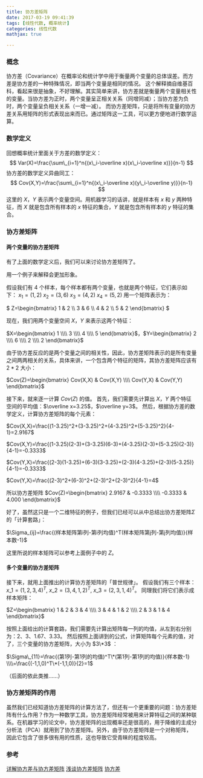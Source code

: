 ```yaml
---
title: 协方差矩阵
date: 2017-03-19 09:41:39
tags: [线性代数, 概率统计]
categories: 线性代数
mathjax: true

---
```


### 概念
协方差（Covariance）在概率论和统计学中用于衡量两个变量的总体误差。而方差是协方差的一种特殊情况，即当两个变量是相同的情况。
这个解释摘自维基百科，看起来很是抽象，不好理解。其实简单来讲，协方差就是衡量两个变量相关性的变量。当协方差为正时，两个变量呈正相关关系（同增同减）；当协方差为负时，两个变量呈负相关关系（一增一减）。
而协方差矩阵，只是将所有变量的协方差关系用矩阵的形式表现出来而已。通过矩阵这一工具，可以更方便地进行数学运算。
<!--more-->
### 数学定义
回想概率统计里面关于方差的数学定义：
$$
Var(X)=\frac{\sum\_{i=1}^n{(x\_i-\overline x)(x\_i-\overline x)}}{n-1}
$$
协方差的数学定义异曲同工：
$$
Cov(X,Y)=\frac{\sum\_{i=1}^n{(x\_i-\overline x)(y\_i-\overline y)}}{n-1}
$$
这里的 $X$，$Y$ 表示两个变量空间。用机器学习的话讲，就是样本有 $x$ 和 $y$ 两种特征，而 $X$ 就是包含所有样本的 $x$ 特征的集合，$Y$ 就是包含所有样本的 $y$ 特征的集合。
### 协方差矩阵
#### 两个变量的协方差矩阵
有了上面的数学定义后，我们可以来讨论协方差矩阵了。

用一个例子来解释会更加形象。

假设我们有 4 个样本，每个样本都有两个变量，也就是两个特征，它们表示如下：
$x_1=(1,2)$
$x_2=(3,6)$
$x_3=(4,2)$
$x_4=(5,2)$
用一个矩阵表示为：

$
Z=\begin{bmatrix}
1 & 2 \\\\
3 & 6 \\\\
4 & 2 \\\\
5 & 2
\end{bmatrix}
$

现在，我们用两个变量空间 $X$，$Y$ 来表示这两个特征：

$X=\begin{bmatrix} 1 \\\\ 3 \\\\ 4 \\\\ 5 \end{bmatrix}$，$Y=\begin{bmatrix} 2 \\\\ 6 \\\\ 2 \\\\ 2 \end{bmatrix}$

由于协方差反应的是两个变量之间的相关性，因此，协方差矩阵表示的是所有变量之间两两相关的关系，具体来讲，一个包含两个特征的矩阵，其协方差矩阵应该有 $2*2$ 大小：

$Cov(Z)=\begin{bmatrix} Cov(X,X) & Cov(X,Y) \\\\ Cov(Y,X) & Cov(Y,Y) \end{bmatrix}$

接下来，就来逐一计算 $Cov(Z)$ 的值。
首先，我们需要先计算出 $X$，$Y$ 两个特征空间的平均值：$\overline x=3.25$，$\overline y=3$。
然后，根据协方差的数学定义，计算协方差矩阵的每个元素：

$Cov(X,X)=\frac{(1-3.25)^2+(3-3.25)^2+(4-3.25)^2+(5-3.25)^2}{4-1}=2.9167$

$Cov(X,Y)=\frac{(1-3.25)(2-3)+(3-3.25)(6-3)+(4-3.25)(2-3)+(5-3.25)(2-3)}{4-1}=-0.3333$

$Cov(Y,X)=\frac{(2-3)(1-3.25)+(6-3)(3-3.25)+(2-3)(4-3.25)+(2-3)(5-3.25)}{4-1}=-0.3333$

$Cov(Y,X)=\frac{(2-3)^2+(6-3)^2+(2-3)^2+(2-3)^2}{4-1}=4$

所以协方差矩阵 $Cov(Z)=\begin{bmatrix} 2.9167 & -0.3333 \\\\ -0.3333 & 4.000 \end{bmatrix}$

好了，虽然这只是一个二维特征的例子，但我们已经可以从中总结出协方差矩阵$\Sigma$的「计算套路」：

$\Sigma_{ij}=\frac{(样本矩阵第i列-第i列均值)^T(样本矩阵第j列-第j列均值)}{样本数-1}$

这里所说的样本矩阵可以参考上面例子中的 $Z$。

#### 多个变量的协方差矩阵
接下来，就用上面推出的计算协方差矩阵的「普世规律」。
假设我们有三个样本：
$x\_1=(1,2,3,4)^T$, $x\_2=(3,4,1,2)^T$, $x\_3=(2,3,1,4)^T$。
同理我们将它们表示成样本矩阵：

$Z=\begin{bmatrix} 1 & 2 & 3 & 4 \\\\ 3 & 4 & 1 & 2 \\\\ 2 & 3 & 1 & 4  \end{bmatrix}$

按照上面给出的计算套路，我们需要先计算出矩阵每一列的均值，从左到右分别为：2、3、1.67、3.33。
然后按照上面讲到的公式，计算矩阵每个元素的值，对了，三个变量的协方差矩阵，大小为 $3\*3$ ：

$\Sigma\_{11}=\frac{(第1列-第1列的均值)^T\*(第1列-第1列的均值)}{样本数-1}   \\\\=\frac{(-1,1,0)^T\*(-1,1,0)}{2}=1$

（后面的依此类推......）
### 协方差矩阵的作用
虽然我们已经知道协方差矩阵的计算方法了，但还有一个更重要的问题：协方差矩阵有什么作用？作为一种数学工具，协方差矩阵经常被用来计算特征之间的某种联系。在机器学习的论文中，协方差矩阵的出现概率还是很高的，用于降维的主成分分析法（PCA）就用到了协方差矩阵。另外，由于协方差矩阵是一个对称矩阵，因此它包含了很多很有用的性质，这也导致它受青睐的程度较高。

### 参考
[详解协方差与协方差矩阵](http://blog.csdn.net/ybdesire/article/details/6270328)
[浅谈协方差矩阵](http://pinkyjie.com/2010/08/31/covariance/)
[协方差](https://zh.wikipedia.org/wiki/%E5%8D%8F%E6%96%B9%E5%B7%AE)





